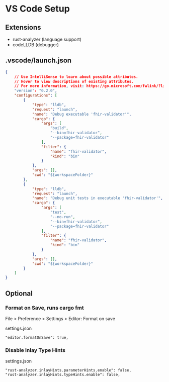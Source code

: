 # VS Code Setup

## Extensions

- rust-analyzer (language support)
- codeLLDB (debugger)

## .vscode/launch.json

```json
{
    // Use IntelliSense to learn about possible attributes.
    // Hover to view descriptions of existing attributes.
    // For more information, visit: https://go.microsoft.com/fwlink/?linkid=830387
    "version": "0.2.0",
    "configurations": [
        {
            "type": "lldb",
            "request": "launch",
            "name": "Debug executable 'fhir-validator'",
            "cargo": {
                "args": [
                    "build",
                    "--bin=fhir-validator",
                    "--package=fhir-validator"
                ],
                "filter": {
                    "name": "fhir-validator",
                    "kind": "bin"
                }
            },
            "args": [],
            "cwd": "${workspaceFolder}"
        },
        {
            "type": "lldb",
            "request": "launch",
            "name": "Debug unit tests in executable 'fhir-validator'",
            "cargo": {
                "args": [
                    "test",
                    "--no-run",
                    "--bin=fhir-validator",
                    "--package=fhir-validator"
                ],
                "filter": {
                    "name": "fhir-validator",
                    "kind": "bin"
                }
            },
            "args": [],
            "cwd": "${workspaceFolder}"
        }
    ]
}
```

## Optional

### Format on Save, runs cargo fmt

File > Preference > Settings > Editor: Format on save 

settings.json
```
"editor.formatOnSave": true,
```

### Disable Inlay Type Hints
settings.json
```
"rust-analyzer.inlayHints.parameterHints.enable": false,
"rust-analyzer.inlayHints.typeHints.enable": false,
```


